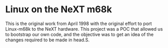 # Linux on the NeXT m68k

This is the original work from April 1998 with the original effort to port Linux-m68k to the NeXT hardware. This project was a POC that allowed us to bootstrap our own code, and the objective was to get an idea of the changes required to be made in head.S.


